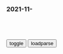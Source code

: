 ### 2021-11-　

```note
```

<table id="tbc" style="white-space:pre-wrap">
</table>
<button onclick="toggleb()">toggle</button>
<button onclick="loadparse()">loadparse</button>
<br>
<!-- 🌸<br>🍅-　-🍑<hr>🍀 -->
<pre>
<textarea rows="30" cols="100" style="display: none" id="tar">

<font size="4"><b>
洪武大案：朱元璋要将秦家满门抄斩，秦父殿前怒怼朱元璋，精彩！,影视,历史片,好看视频</b></font><br>
https://haokan.baidu.com/v?vid=70760238026331071&sfrom=baidu-feed

你说的这些话自以为是言之有理，满腹园区，其实是荒谬绝伦。

老臣只是认为陛下对下面的种种实情并不十分了解。

<font size="1" style="color:#DCDCDC"><b>2021/11/24 下午3:19:22</b></font>
<font size="4"><b>
玄武门之变后，李世民登上皇位，李渊说下一诅咒，后应验</b></font><br>
https://mbd.baidu.com/newspage/data/landingsuper?context=%7B%22nid%22%3A%22news_8763471723277907294%22%7D&n_type=-1&p_from=-1

唐太宗李世民发动武装z变，夺取他父亲的皇位，
但是胜利的都是书写史书的，因此唐太宗李世民继位后重新粉刷了史书。

玄武门之变后，李世民登上皇位，李渊说下一诅咒，后应验

李承前发动z变夺取李世民的皇位，
真是天道好轮回，苍天饶过谁！

<font size="1" style="color:#DCDCDC"><b>2021/11/24 下午3:09:32</b></font>
<font size="4"><b>
大决战：曾经的顶头上司，如今站到了rm的对立面，真是令人心痛,影视,战争片,好看视频</b></font><br>
https://haokan.baidu.com/v?vid=17447762051394647348&sfrom=baidu-feed

竟然走到了g命的对立面，失道寡助，迟早是要众叛亲离的。

<font size="1" style="color:#DCDCDC"><b>2021/11/24 下午3:02:10</b></font>
<font size="4"><b>
皿煮200年，美国跑步进入封建sh</b></font><br>
https://mbd.baidu.com/newspage/data/landingsuper?context=%7B%22nid%22%3A%22news_9708919979455994889%22%7D&n_type=-1&p_from=-1

旧zg的一个核心重要特征就是大g僚、大资本与大地主的三位一体。

<font size="1" style="color:#DCDCDC"><b>2021/11/24 下午1:25:19</b></font>
剪个视频，养活自己。
https://i0.hdslb.com/bfs/sycp/creative_img/202111/a8bdfca6d133ffd5aae4a014703d1ac1.jpg

<font size="4"><b>
那年那兔那些事儿：兔子用了三个罐头，居然能换毛熊一辆坦克,动漫,国产动漫,好看视频</b></font><br>
https://haokan.baidu.com/v?vid=12202960481564973906&sfrom=baidu-feed

没气了，没气了。

我们各个系统都不如人，那就发挥整合的力量。

这是专z的口径，加皿煮的工艺搞出来的最高杰作。

<font size="1" style="color:#DCDCDC"><b>2021/11/30 下午2:19:32</b></font><br>

<font size="4"><b>
那年那兔：首界战俘奥运会开幕，兔子凑齐21国运动员，发一笔小财,动漫,国产动漫,好看视频</b></font><br>
https://haokan.baidu.com/v?vid=5766957358750365593&sfrom=baidu-feed

罐头收买裁判。

<font size="1" style="color:#DCDCDC"><b>2021/11/24 下午1:19:59</b></font>

<font size="4"><b>
那年那兔那些事儿：脚盆鸡实力太强，兔子和秃子联手打败了脚盆鸡,动漫,g产动漫,好看视频</b></font><br>
https://haokan.baidu.com/v?vid=4948699709299550805&sfrom=baidu-feed

https://gimg0.baidu.com/gimg/src=http%3A%2F%2Fpic.rmb.bdstatic.com%2F0bdb7f5d818476a07d7ded885deef66d.jpeg

<font size="1" style="color:#DCDCDC"><b>2021/11/24 上午11:18:43</b></font>

<font size="4"><b>
重生：这才叫顶级杀手，不需要一颗子弹了结对手，全程惊险刺激,影视,动作片,好看视频</b></font><br>
https://haokan.baidu.com/v?vid=9536860518676444749&sfrom=baidu-feed

<font size="1" style="color:#DCDCDC"><b>2021/11/24 上午11:15:10</b></font>
<font size="4"><b>
什么是一级战备状态，我g先后六次启动一级备战，是在防备什么？</b></font><br>
https://mbd.baidu.com/newspage/data/landingsuper?context=%7B%22nid%22%3A%22news_9585304146282075505%22%7D&n_type=-1&p_from=-1

苏联不愿意看到我们gj顺利崛起，想尽办法骚扰阻挠我们的sh主义发展。

苏联已经完全丧失了原来面貌，甚至有了帝国主义的影子。

1969年的3月2日，苏联再一次大举入侵珍宝岛地区，打死打伤很多边防战士。

<font size="1" style="color:#DCDCDC"><b>2021/11/24 上午11:04:48</b></font>
<font size="4"><b>
谭旭g再发灵魂拷问：你们都是哪一个派系的？</b></font><br>
https://mbd.baidu.com/newspage/data/landingsuper?context=%7B%22nid%22%3A%22news_9709225858498965914%22%7D&n_type=-1&p_from=-1

谭旭g在动员会上的讲话全文在潍柴集团官网公布，其中有些话令人警醒——

我今年已经过了60岁，我们60后的干部，当前最典型的就是存在“三大主义”，即：享乐主义、保命主义、退休主义。我们有个别年轻干部存在“三观不正”，即：人生观不正、奋斗观不正、财富观不正；

<font size="1" style="color:#DCDCDC"><b>2021/11/24 上午10:46:20</b></font>
<font size="4"><b>
他自封“临时总统”在台上正讲着，突然“g徽”掉了……</b></font><br>
https://mbd.baidu.com/newspage/data/landingsuper?context=%7B%22nid%22%3A%22news_9255670461497617826%22%7D&n_type=-1&p_from=-1

<font size="1" style="color:#DCDCDC"><b>2021/11/24 上午10:17:03</b></font>

</textarea>
</pre>
<!-- 🍀<br>🍑-　-🍅<hr>🌸 -->

```tip
```

<script src="https://cdn.jsdelivr.net/npm/jquery@3.5.1/dist/jquery.min.js"></script>

<link rel="stylesheet" href="https://cdn.jsdelivr.net/gh/fancyapps/fancybox@3.5.7/dist/jquery.fancybox.min.css" />
<script src="https://cdn.jsdelivr.net/gh/fancyapps/fancybox@3.5.7/dist/jquery.fancybox.min.js"></script>

<script type="text/javascript">

var __urlRegex = /(\b(https?|ftp|file):\/\/[-A-Z0-9+&@#\/%?=~_|!:,.;]*[-A-Z0-9+&@#\/%=~_|])/ig;
var __imgRegex = /\.(?:jpe?g|gif|png)$/i;

loadparse();

function parseURL($string){

    var exp = __urlRegex;
    return $string.replace(exp,function(match){
            __imgRegex.lastIndex=0;
            if(__imgRegex.test(match)){
                return '<a data-fancybox="gallery" href="' + match.replace("/p=700", "")
                 + '"><img src="' + match.replace("/p=700", "/p=160x200")+'" width="64"></a>';
            }
            else{
                return '<a href="' + match + '" target="_blank">' + match + '</a>';
            }
        }
    );
}

function loadparse() {
  tbc.innerHTML = parseURL(tar.value);
}

function toggleb() {
  var x = document.getElementById("tar");
  if (x.style.display === "none") {
    x.style.display = "";
  } else {
    x.style.display = "none";
  }
}

</script>
